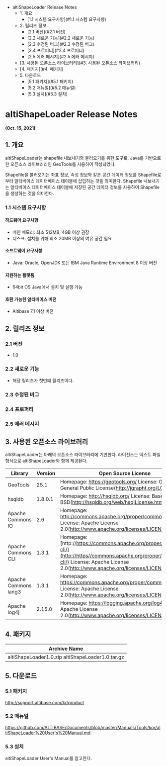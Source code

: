 - altiShapeLoader Release Notes
  - 1\. 개요
    - [1.1 시스템 요구사항](#1.1 시스템 요구사항)
  - 2\. 릴리즈 정보
    - [2.1 버전](#2.1 버전)
    - [2.2 새로운 기능](#2.2 새로운 기능)
    - [2.3 수정된 버그](#2.3 수정된 버그)
    - [2.4 프로퍼티](#2.4 프로퍼티)
    - [2.5 에러 메시지](#2.5 에러 메시지)
  - [3. 사용된 오픈소스 라이브러리](#3. 사용된 오픈소스 라이브러리)
  - [4. 패키지](#4. 패키지)
  - 5\. 다운로드
    - [5.1 패키지](#5.1 패키지)
    - [5.2 매뉴얼](#5.2 매뉴얼)
    - [5.3 설치](#5.3 설치)

# altiShapeLoader Release Notes

**(Oct. 15, 2021)**

## 1. 개요

altiShapeLoader는 shapefile 내보내기와 불러오기를 위한 도구로, Java를 기반으로 한 오픈소스 라이브러리인 GeoTools를 사용하여 작성되었다.

Shapefile을 불러오기는 좌표 정보, 속성 정보와 같은 공간 데이터 정보를 Shapefile로부터 알티베이스 데이터베이스 테이블에 삽입하는 것을 의미한다. Shapefile 내보내기는 알티베이스 데이터베이스 테이블에 저장된 공간 데이터 정보를 사용하여 Shapefile을 생성하는 것을 의미한다.

### 1.1 시스템 요구사항

#### 하드웨어 요구사항

- 메인 메모리: 최소 512MB, 4GB 이상 권장
- 디스크: 설치를 위해 최소 20MB 이상의 여유 공간 필요

#### 소프트웨어 요구사항

- Java: Oracle, OpenJDK 또는 IBM Java Runtime Environment 8 이상 버전

#### 지원하는 플랫폼

- 64bit OS Java에서 설치 및 실행 가능

#### 호환 가능한 알티베이스 버전

- Altibase 7.1 이상 버전

## 2. 릴리즈 정보

### 2.1 버전

- 1.0

### 2.2 새로운 기능

- 해당 릴리즈가 첫번째 릴리즈이다.

### 2.3 수정된 버그

### 2.4 프로퍼티

### 2.5 에러 메시지

## 3. 사용된 오픈소스 라이브러리

altiShapeLoader는 아래의 오픈소스 라이브러리에 기반한다. 라이선스는 텍스트 파일 형식으로 altiShapeLoader와 함께 제공된다.

| Library              | Version | Open Source License                                          |
| -------------------- | ------- | ------------------------------------------------------------ |
| GeoTools             | 25.1    | Homepage: https://geotools.org/ License: GNU Lesser General Public License(http://jgrapht.org/LGPL.html) |
| hsqldb               | 1.8.0.1 | Homepage: http://hsqldb.org/ License: Based on BSD(http://hsqldb.org/web/hsqlLicense.html) |
| Apache Commons IO    | 2.6     | Homepage: http://commons.apache.org/proper/commons-io/ License: Apache License 2.0(http://www.apache.org/licenses/LICENSE-2.0.txt) |
| Apache Commons CLI   | 1.3.1   | Homepage: [http://https://commons.apache.org/proper/commons-cli/](http://https//commons.apache.org/proper/commons-cli/) License: Apache License 2.0(http://www.apache.org/licenses/LICENSE-2.0.txt) |
| Apache Commons lang3 | 1.3.1   | Homepage: https://commons.apache.org/proper/commons-lang/ License: Apache License 2.0(http://www.apache.org/licenses/LICENSE-2.0.txt) |
| Apache log4j         | 2.15.0  | Homepage: https://logging.apache.org/log4j/ License: Apache License 2.0(http://www.apache.org/licenses/LICENSE-2.0.txt) |

## 4. 패키지

| Archive Name                                     |
| ------------------------------------------------ |
| altiShapeLoader1.0.zip altiShapeLoader1.0.tar.gz |

## 5. 다운로드

### 5.1 패키지

http://support.altibase.com/kr/product

### 5.2 매뉴얼

https://github.com/ALTIBASE/Documents/blob/master/Manuals/Tools/kor/altiShapeLoader%20User's%20Manual.md

### 5.3 설치

altiShapeLoader User's Manual를 참고한다.